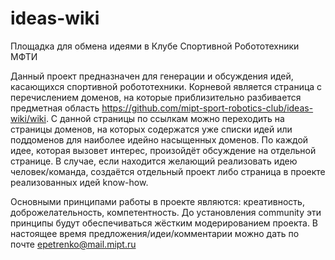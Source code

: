 ideas-wiki
==========

Площадка для обмена идеями в Клубе Спортивной Робототехники МФТИ

Данный проект предназначен для генерации и обсуждения идей, касающихся спортивной робототехники. Корневой является страница с перечислением доменов, на которые приблизительно разбивается предметная область https://github.com/mipt-sport-robotics-club/ideas-wiki/wiki. С данной страницы по ссылкам можно переходить на страницы доменов, на которых содержатся уже списки идей или поддоменов для наиболее идейно насыщенных доменов. По каждой идее, которая вызовет интерес, произойдёт обсуждение на отдельной странице. В случае, если находится желающий реализовать идею человек/команда, создаётся отдельный проект либо страница в проекте реализованных идей know-how.

Основными принципами работы в проекте являются: креативность, доброжелательность, компетентность. До установления community эти принципы будут обеспечиваться жёстким модерированием проекта. В настоящее время предложения/идеи/комментарии можно дать по почте epetrenko@mail.mipt.ru


